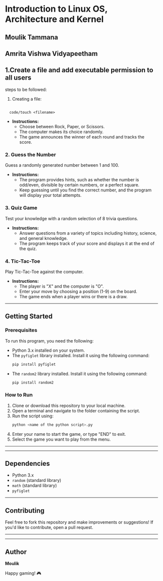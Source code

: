 # Introduction to Linux OS, Architecture and Kernel
## Moulik Tammana
## Amrita Vishwa Vidyapeetham


## 1.Create a file and add executable permission to all users
steps to be followed:
  1. Creating a file:
  ##
      code/touch <filename>
- **Instructions:**
  - Choose between Rock, Paper, or Scissors.
  - The computer makes its choice randomly.
  - The game announces the winner of each round and tracks the score.

### 2. Guess the Number
Guess a randomly generated number between 1 and 100.
- **Instructions:**
  - The program provides hints, such as whether the number is odd/even, divisible by certain numbers, or a perfect square.
  - Keep guessing until you find the correct number, and the program will display your total attempts.

### 3. Quiz Game
Test your knowledge with a random selection of 8 trivia questions.
- **Instructions:**
  - Answer questions from a variety of topics including history, science, and general knowledge.
  - The program keeps track of your score and displays it at the end of the quiz.

### 4. Tic-Tac-Toe
Play Tic-Tac-Toe against the computer.
- **Instructions:**
  - The player is "X" and the computer is "O".
  - Enter your move by choosing a position (1-9) on the board.
  - The game ends when a player wins or there is a draw.

---

## Getting Started

### Prerequisites
To run this program, you need the following:
- Python 3.x installed on your system.
- The `pyfiglet` library installed. Install it using the following command:
  ```bash
  pip install pyfiglet
  ```
- The `random2` library installed. Install it using the following command:
  ```bash
  pip install random2
  ```

### How to Run
1. Clone or download this repository to your local machine.
2. Open a terminal and navigate to the folder containing the script.
3. Run the script using:
   ```bash
   python <name of the python script>.py
   ```
4. Enter your name to start the game, or type "END" to exit.
5. Select the game you want to play from the menu.

---

---

## Dependencies
- Python 3.x
- `random` (standard library)
- `math` (standard library)
- `pyfiglet`

---

## Contributing
Feel free to fork this repository and make improvements or suggestions! If you'd like to contribute, open a pull request.

---

---

## Author
**Moulik**

Happy gaming! 🎮
